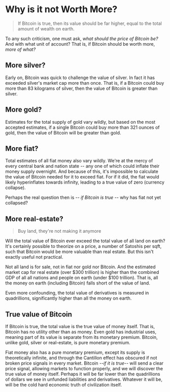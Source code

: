 # Why is it not Worth More?

> If Bitcoin is true, then
> its value should be far higher,
> equal to the total amount of
> wealth on earth.

To any such criticism, one must ask,
 *what should the price of Bitcoin be?*
And with what unit of account?
That is, if Bitcoin should be worth more,
 *more of what?*

## More silver?

Early on, Bitcoin was quick to challenge
 the value of silver.
In fact it has exceeded silver's market cap
 more than once.
That is, if a Bitcoin could buy more than
 83 kilograms of silver, then the value of
 Bitcoin is greater than silver.

## More gold?

Estimates for the total supply of gold vary wildly,
 but based on the most accepted estimates,
 if a single Bitcoin could buy more than
 321 ounces of gold, then the value of
 Bitcoin will be greater than gold.

## More fiat?

Total estimates of all fiat money also vary wildly.
We're at the mercy of every central bank and
 nation state -- any one of which could inflate 
 their money supply overnight.
And because of this, it's impossible to
 calculate the value of Bitcoin
 needed for it to exceed fiat.
For if it did, the fiat would likely hyperinflates
 towards infinity, leading to a true value of zero
 (currency collapse).

Perhaps the real question then is
 *-- if Bitcoin is true --*
 why has fiat not yet collapsed?




## More real-estate?

> Buy land, they're not making it anymore

Will the total value of Bitcoin ever exceed
 the total value of all land on earth?
It's certainly possible to theorize on
 a price, a number of Satoshis per sqft,
 such that Bitcoin would be more valuable
 than real estate.
But this isn't exactly useful not practical.

Not all land is for sale, not in fiat nor gold
 nor Bitcoin. 
And the estimated market cap for real estate
 (over $300 trillion) 
 is higher than the combined GDP of all
 all nations and people on earth
 (under $100 trillion).
That is, all the money on earth (including
 Bitcoin) falls short of the value of land.

Even more confounding, the total value of
 derivatives is measured in quadrillions,
 significantly higher than all the money
 on earth.





## True value of Bitcoin 

If Bitcoin is true,
 the total value is the true value of money itself.
That is, Bitcoin has no utility other than 
 as money. 
Even gold has industrial uses, 
 meaning part of its value is separate 
 from its monetary premium.
Bitcoin, unlike gold, silver or real-estate,
 is pure monetary premium.

Fiat money also has a pure monetary premium,
 except its supply is theoretically infinite,
 and through the 
 Cantillon effect
 has obscured if not broken price signals
 in every market.
Bitcoin *--if it is true--* will send a clear price signal,
 allowing markets to function properly,
 and we will discover the true value of money itself.
Perhaps it will be far lower than the quadrillions
 of dollars we see in unfunded liabilities
 and derivatives.
Whatever it will be, will be the cold hard
 economic truth of civilization itself.





